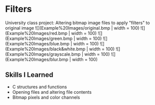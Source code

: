 # Filters
University class project: Altering bitmap image files to apply "filters" to original image
![](Example%20Images/original.bmp | width = 100)
![](Example%20Images/red.bmp | width = 100)
![](Example%20Images/green.bmp | width = 100)
![](Example%20Images/blue.bmp | width = 100)
![](Example%20Images/black&white.bmp | width = 100)
![](Example%20Images/grayscale.bmp | width = 100)
![](Example%20Images/blur.bmp | width = 100)



## Skills I Learned
* C structures and functions 
* Opening files and altering file contents
* Bitmap pixels and color channels 
